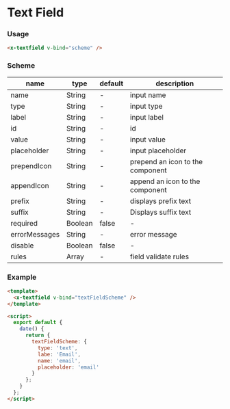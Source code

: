 # Text Field

### Usage

```html
<x-textfield v-bind="scheme" />
```

### Scheme

| name          | type    | default | description                      |
| ------------- | ------- | ------- | -------------------------------- |
| name          | String  | -       | input name                       |
| type          | String  | -       | input type                       |
| label         | String  | -       | input label                      |
| id            | String  | -       | id                               |
| value         | String  | -       | input value                      |
| placeholder   | String  | -       | input placeholder                |
| prependIcon   | String  | -       | prepend an icon to the component |
| appendIcon    | String  | -       | append an icon to the component  |
| prefix        | String  | -       | displays prefix text             |
| suffix        | String  | -       | Displays suffix text             |
| required      | Boolean | false   | -                                |
| errorMessages | String  | -       | error message                    |
| disable       | Boolean | false   | -                                |
| rules         | Array   | -       | field validate rules             |

### Example

```html
<template>
  <x-textfield v-bind="textFieldScheme" />
</template>

<script>
  export default {
    date() {
      return {
        textFieldScheme: {
          type: 'text',
          labe: 'Email',
          name: 'email',
          placeholder: 'email'
        }
      };
    }
  };
</script>
```
